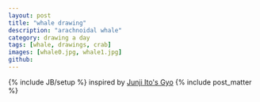 ```yaml
---
layout: post
title: "whale drawing"
description: "arachnoidal whale"
category: drawing a day
tags: [whale, drawings, crab]
images: [whale0.jpg, whale1.jpg]
github: 
---
```

{% include JB/setup %}
inspired by [Junji Ito's Gyo](https://en.wikipedia.org/wiki/Gyo)
{% include post_matter %}